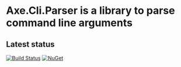# Axe.Cli.Parser is a library to parse command line arguments

## Latest status

[![Build Status](https://travis-ci.org/AxeDotNet/Axe.Cli.svg?branch=master)](https://travis-ci.org/AxeDotNet/Axe.Cli)
[![NuGet](https://img.shields.io/nuget/vpre/Axe.Cli.Parser.svg)](https://www.nuget.org/packages/Axe.Cli.Parser)